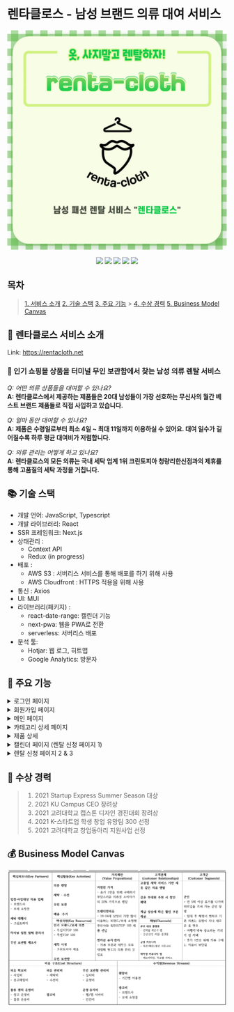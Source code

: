 # 렌타클로스 - 남성 브랜드 의류 대여 서비스

<p align='center'>
<img width="700"  alt="readMeImg1" src="./public/readme/readme1.jpg">
</p>

<p align='center'>
  <img src='https://img.shields.io/badge/react-%2320232a.svg?style=for-the-badge&logo=react&logoColor=%2361DAFB'/>
  <img src='https://img.shields.io/badge/typescript-%23007ACC.svg?style=for-the-badge&logo=typescript&logoColor=white'>
  <img src='https://img.shields.io/badge/Next-black?style=for-the-badge&logo=next.js&logoColor=white'/>
  <img src='https://img.shields.io/badge/MUI-%230081CB.svg?style=for-the-badge&logo=material-ui&logoColor=white'/>
    <img src='https://img.shields.io/badge/AWS-%23FF9900.svg?style=for-the-badge&logo=amazon-aws&logoColor=white'>
</p>

## 목차

> [1. 서비스 소개](#🎅-렌타클로스-서비스-소개)
> [2. 기술 스택](#📚-기술-스택)
> [3. 주요 기능](#📌-주요-기능) > [4. 수상 경력](#🏅-수상-경력)
> [5. Business Model Canvas](##💰-Business-Model-Canvas)

## 🎅 렌타클로스 서비스 소개

Link: https://rentacloth.net

### 🧥 인기 쇼핑몰 상품을 터미널 무인 보관함에서 찾는 남성 의류 렌탈 서비스

_Q: 어떤 의류 상품들을 대여할 수 있나요?_<br>
**A: 렌타클로스에서 제공하는 제품들은 20대 남성들이 가장 선호하는 무신사의 월간 베스트 브랜드 제품들로 직접 사입하고 있습니다.**

_Q: 얼마 동안 대여할 수 있나요?_<br>
**A: 제품은 수령일로부터 최소 4일 ~ 최대 11일까지 이용하실 수 있어요. 대여 일수가 길어질수록 하루 평균 대여비가 저렴합니다.**

_Q: 의류 관리는 어떻게 하고 있나요?_<br>
**A: 렌타클로스의 모든 의류는 국내 세탁 업계 1위 크린토피아 청량리한신점과의 제휴를 통해 고품질의 세탁 과정을 거칩니다.**

## 📚 기술 스택

-   개발 언어: JavaScript, Typescript
-   개발 라이브러리: React
-   SSR 프레임워크: Next.js
-   상태관리 :
    -   Context API
    -   Redux (in progress)
-   배포 :
    -   AWS S3 : 서버리스 서비스를 통해 배포를 하기 위해 사용
    -   AWS Cloudfront : HTTPS 적용을 위해 사용
-   통신 : Axios
-   UI: MUI
-   라이브러리(패키지) :
    -   react-date-range: 캘린더 기능
    -   next-pwa: 웹을 PWA로 전환
    -   serverless: 서버리스 배포
-   분석 툴:
    -   Hotjar: 웹 로그, 히트맵
    -   Google Analytics: 방문자

## 📌 주요 기능

<details>
<summary>로그인 페이지</summary>
<div markdown="1">
JWT 토큰 방식으로 토큰을 발급받고 LocalStorage에 저장하여 사용한다.
</div>
<img width="500" src="./public/readme/login.png"></img>
</details>
<details>
<summary>회원가입 페이지</summary>
<div markdown="1">
- 로그인할떄 사용할 이메일과 비밀번호, 그리고 알림톡을 위한 연락를 설정한다.<br>
- 필수 이용약관 동의를 요청한다.
</div>
<img width="500" src="./public/readme/signup.png"></img>
</details>
<details>
<summary>메인 페이지</summary>
<div markdown="1">
메인 페이지는 다음과 같은 영역으로 나뉜다. <br>
- 최상단: 서비스 소개나 이용 방법 페이지로 이동하는 버튼이 있다. <br>
- 카테고리별 상푼: 각 카테고리의 상세 페이지로 이동한다.<br>
- 검색: 검색어를 입력하면 일치하는 제품 혹은 브랜드의 제품들은 불러온다. <br>
- 최하단: 카카오톡 비즈니스 채널로 연결해준다. <br>
</div>
<img width="500" src="./public/readme/main.png"></img>
</details>
<details>
<summary>카테고리 상세 페이지</summary>
<div markdown="1">
- 아우터, 상의, 하의에 속하는 제품들을 나열한다.<br>
- 제품 마다 이름, 브랜드, 4일 기준 렌탈 가격, 그리고 정가를 표기한다. <br>
- 썸네일은 무신사와 동일한 이미지를 사용한다.<br>
- 썸네일 클릭 시 해당 제품 상세 페이지로 이동한다.<br> 
</div>
<img width="500" src="./public/readme/category.png"></img>
</details>
<details>
<summary>제품 상세</summary>
<div markdown="1">
- 캐러셀을 이용해 기존 썸네일을 포함한 해당 제품의 모든 이미지를 보여준다.<br>
- 유저의 로그인 상태에 따라 하단 CTA 색상이 변한다. <br>
- 로그인한 상태에서 하단 CTA 클릭 시, 사이즈와 색상을 고르는 CTA가 나온다. <br>
- 아직 로그인을 안한 상태에서 CTA 클릭 시, 로그인 안내 모달이 나오도록 한다.<br>
</div>
<img width="500" src="./public/readme/product.png"></img>
</details>
<details>
<summary>캘린더 페이지 (렌탈 신청 페이지 1)</summary>
<div markdown="1">
- 사용자가 제품 수령일과 반납일을 설정한다.<br>
- 수령일은 금일에서 최소 이틀 후 부터 선택이 가능하다. (오늘이 1일이면 -> 3일부터 수령 가능)<br>
- 반납일은 수령일부터 최소 4일에서 최대 11일까지 선택이 가능하다.<br>
- 페이지 최초 렌더링 시 디폴트로 수령일은 금일부터 이틀 후, 반납일은 수령일 부터 4일 후로 설정한다.  <br>
- 수령일과 반납일을 설정하면 렌탈 신청 페이지 2로 이동한다. <br>
</div>
<img width="500" src="./public/readme/calendar.png"></img>
</details>
<details>
<summary>렌탈 신청 페이지 2 & 3</summary>
<div markdown="1">
- 렌탈 신청 페이지 2 에서는 제품을 수령하고 반납할 지하철 역을 입력한다.  <br>
- 렌탈 신청 페이지 3 에서는 모든 렌탈 정보를 취합하고 확인을 요청한다.<br>
</div>
<img width="500" src="./public/readme/step2.png"></img>
<img width="500" src="./public/readme/step3.png"></img>
</details>

## 🏅 수상 경력

> 1. 2021 Startup Express Summer Season 대상
> 2. 2021 KU Campus CEO 장려상
> 3. 2021 고려대학교 캡스톤 디자인 경진대회 장려상
> 4. 2021 K-스타트업 학생 창업 유망팀 300 선정
> 5. 2021 고려대학교 창업동아리 지원사업 선정

## 💰 Business Model Canvas

<img src="./public/readme/business_model.png">
